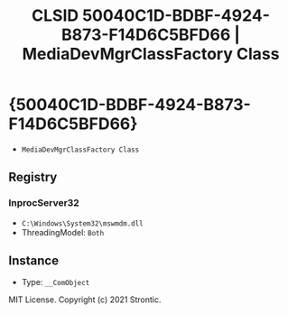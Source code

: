 ﻿---
title: "CLSID 50040C1D-BDBF-4924-B873-F14D6C5BFD66 | MediaDevMgrClassFactory Class"
excerpt: What is COM-Object CLSID 50040C1D-BDBF-4924-B873-F14D6C5BFD66?
---

# {50040C1D-BDBF-4924-B873-F14D6C5BFD66}

* `MediaDevMgrClassFactory Class`

## Registry


### InprocServer32

* `C:\Windows\System32\mswmdm.dll`
* ThreadingModel: `Both`

## Instance

* Type: `__ComObject`

MIT License. Copyright (c) 2021 Strontic.


